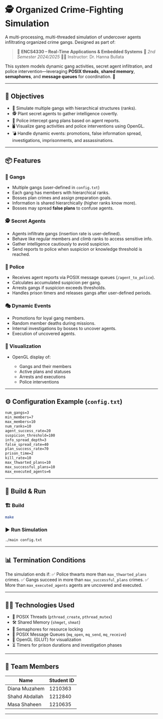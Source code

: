 

# 🕵️ Organized Crime-Fighting Simulation

A multi-processing, multi-threaded simulation of undercover agents infiltrating organized crime gangs. Designed as part of:

> 📘 **ENCS4330 – Real-Time Applications & Embedded Systems**
> 📅 *2nd Semester 2024/2025*
> 👨‍🏫 Instructor: Dr. Hanna Bullata

This system models dynamic gang activities, secret agent infiltration, and police intervention—leveraging **POSIX threads**, **shared memory**, **semaphores**, and **message queues** for coordination. 🧠

---

## 🎯 Objectives

* 🏢 Simulate multiple gangs with hierarchical structures (ranks).
* 🕵️ Plant secret agents to gather intelligence covertly.
* 👮 Police intercept gang plans based on agent reports.
* 🖥️ Visualize gang activities and police interventions using OpenGL.
* 💣 Handle dynamic events: promotions, false information spread, investigations, imprisonments, and assassinations.

---


## 📦 Features

### 🏢 Gangs

* Multiple gangs (user-defined in `config.txt`)
* Each gang has members with hierarchical ranks.
* Bosses plan crimes and assign preparation goals.
* Information is shared hierarchically (higher ranks know more).
* Bosses may spread **false plans** to confuse agents.

### 🕵️ Secret Agents

* Agents infiltrate gangs (insertion rate is user-defined).
* Behave like regular members and climb ranks to access sensitive info.
* Gather intelligence cautiously to avoid suspicion.
* Send reports to police when suspicion or knowledge threshold is reached.

### 👮 Police

* Receives agent reports via POSIX message queues (`/agent_to_police`).
* Calculates accumulated suspicion per gang.
* Arrests gangs if suspicion exceeds thresholds.
* Handles prison timers and releases gangs after user-defined periods.

### 🎭 Dynamic Events

* Promotions for loyal gang members.
* Random member deaths during missions.
* Internal investigations by bosses to uncover agents.
* Execution of uncovered agents.

### 🎨 Visualization

* OpenGL display of:

  * Gangs and their members
  * Active plans and statuses
  * Arrests and executions
  * Police interventions

---

## ⚙️ Configuration Example (`config.txt`)

```txt
num_gangs=3
min_members=7
max_members=10
num_ranks=10
agent_success_rate=20
suspicion_threshold=100
info_spread_depth=3
false_spread_rate=40
plan_success_rate=70
prison_time=2
kill_rate=10
max_thwarted_plans=10
max_successful_plans=10
max_executed_agents=6
```

---

## 🚀 Build & Run

### 🏗️ Build

```bash
make
```

### ▶ Run Simulation

```bash
./main config.txt
```

---

## 📊 Termination Conditions

The simulation ends if:
✅ Police thwarts more than `max_thwarted_plans` crimes.
✅ Gangs succeed in more than `max_successful_plans` crimes.
✅ More than `max_executed_agents` agents are uncovered and executed.

---

## 👩‍💻 Technologies Used

* 🧵 POSIX Threads (`pthread_create`, `pthread_mutex`)
* 🛠 Shared Memory (`shmget`, `shmat`)
* 🔐 Semaphores for resource locking
* 📩 POSIX Message Queues (`mq_open`, `mq_send`, `mq_receive`)
* 🎨 OpenGL (GLUT) for visualization
* ⏳ Timers for prison durations and investigation phases

---

## 👥 Team Members

| Name           | Student ID |
| -------------- | ---------- |
| Diana Muzahem  | 1210363    |
| Shahd Abdallah | 1212840    |
| Masa Shaheen   | 1210635    |

---
